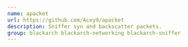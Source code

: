 ```yaml
---
name: apacket
url: https://github.com/Acey9/apacket
description: Sniffer syn and backscatter packets.
group: blackarch blackarch-networking blackarch-sniffer
---
```

